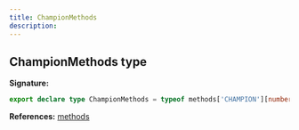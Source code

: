 ```yaml
---
title: ChampionMethods
description: 
---
```


## ChampionMethods type



**Signature:**

```ts
export declare type ChampionMethods = typeof methods['CHAMPION'][number];
```

**References:** [methods](/api/methods.md)

